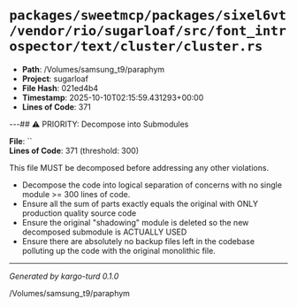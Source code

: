# `packages/sweetmcp/packages/sixel6vt/vendor/rio/sugarloaf/src/font_introspector/text/cluster/cluster.rs`

- **Path**: /Volumes/samsung_t9/paraphym
- **Project**: sugarloaf
- **File Hash**: 021ed4b4  
- **Timestamp**: 2025-10-10T02:15:59.431293+00:00  
- **Lines of Code**: 371

---## ⚠️ PRIORITY: Decompose into Submodules

**File**: ``  
**Lines of Code**: 371 (threshold: 300)

This file MUST be decomposed before addressing any other violations.

- Decompose the code into logical separation of concerns with no single module >= 300 lines of code. 
- Ensure all the sum of parts exactly equals the original with ONLY production quality source code
- Ensure the original "shadowing" module is deleted so the new decomposed submodule is ACTUALLY USED
- Ensure there are absolutely no backup files left in the codebase polluting up the code with the original monolithic file.

------

*Generated by kargo-turd 0.1.0*

/Volumes/samsung_t9/paraphym